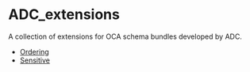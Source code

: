 # ADC_extensions
A collection of extensions for OCA schema bundles developed by ADC.

- [Ordering](ordering.md)
- [Sensitive](sensitive.md)
